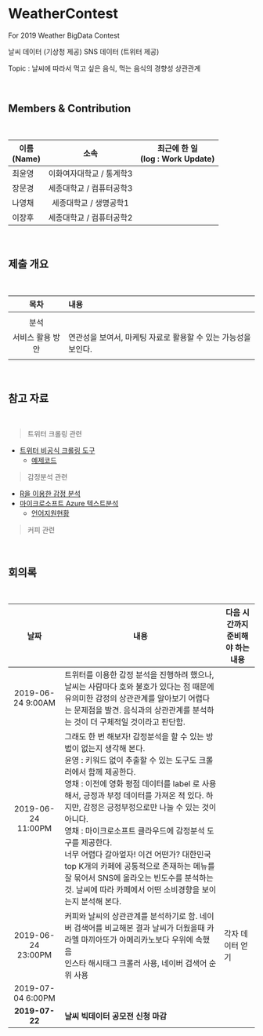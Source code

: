 # WeatherContest
For 2019 Weather BigData Contest



날씨 데이터 (기상청 제공)
SNS 데이터 (트위터 제공)

Topic : 날씨에 따라서 먹고 싶은 음식, 먹는 음식의 경향성 상관관계

<br>

## Members & Contribution

<br>

| 이름 <br>(Name) | 소속 | 최근에 한 일 <br>(log : Work Update) |
|---|:---:|:---:|
| 최윤영 | 이화여자대학교 / 통계학3 |  |
| 장문경 | 세종대학교 / 컴퓨터공학3 |  |
| 나영채 | 세종대학교 / 생명공학1 |  |
| 이장후 | 세종대학교 / 컴퓨터공학2 |  |


<br>

## 제출 개요

<br>

| 목차 | 내용 |
|:---:|:---|
| | |
| 분석 | |
| 서비스 활용 방안| 연관성을 보여서, 마케팅 자료로 활용할 수 있는 가능성을 보인다. |
| | |




<br>

## 참고 자료

<br>

> 트위터 크롤링 관련
- [트위터 비공식 크롤링 도구](https://github.com/truptoupparabpara/twitterscraper)
  - [예제코드](https://fouaaa.blogspot.com/2019/01/capstone-design-twitterscraper-python.html)

> 감정분석 관련
- [R을 이용한 감정 분석](http://ruck2015.r-kor.org/handout/sentiment_analysis_hyungjunkim.pdf)
- [마이크로소프트 Azure 텍스트분석](https://docs.microsoft.com/ko-kr/azure/cognitive-services/text-analytics/language-support)
  - [언어지원현황](https://docs.microsoft.com/ko-kr/azure/cognitive-services/text-analytics/language-support)


> 커피 관련




<br>

## 회의록

<br>

| 날짜 | 내용 | 다음 시간까지 준비해야 하는 내용 |
|:---:|---|---|
| 2019-06-24 9:00AM | 트위터를 이용한 감정 분석을 진행하려 했으나, 날씨는 사람마다 호와 불호가 있다는 점 때문에 유의미한 감정의 상관관계를 알아보기 어렵다는 문제점을 발견. 음식과의 상관관계를 분석하는 것이 더 구체적일 것이라고 판단함. |  |
| 2019-06-24 11:00PM | 그래도 한 번 해보자! 감정분석을 할 수 있는 방법이 없는지 생각해 본다.<br>윤영 : 키워드 없이 추출할 수 있는 도구도 크롤러에서 함께 제공한다. <br>영채 : 이전에 영화 평점 데이터를 label 로 사용해서, 긍정과 부정 데이터를 가져온 적 있다. 하지만, 감정은 긍정부정으로만 나눌 수 있는 것이 아니다. <br>영채 : 마이크로소프트 클라우드에 감정분석 도구를 제공한다.<br>너무 어렵다 갈아엎자! 이건 어떤가? 대한민국 top K개의 카페에 공통적으로 존재하는 메뉴를 잘 묶어서 SNS에 올라오는 빈도수를 분석하는 것. 날씨에 따라 카페에서 어떤 소비경향을 보이는지 분석해 본다. |  |
|2019-06-24 23:00PM |커피와 날씨의 상관관계를 분석하기로 함. 네이버 검색어를 비교해본 결과 날씨가 더웠을때 카라멜 마끼아또가 아메리카노보다 우위에 속했음<br> 인스타 해시태그 크롤러 사용, 네이버 검색어 순위 사용 |각자 데이터 얻기 |
|2019-07-04 6:00PM | | |
|**2019-07-22** | **날씨 빅데이터 공모전 신청 마감** | |


